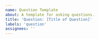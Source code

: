 ```yaml
---
name: Question Template
about: A template for asking questions.
title: 'Question: [Title of Question]'
labels: 'question'
assignees: ''
---
```


<!--
Enter your question here. Make sure to remove the placeholder text first.
-->
